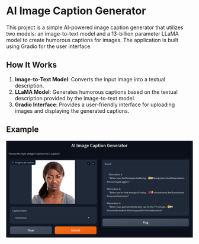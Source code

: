 # AI Image Caption Generator

This project is a simple AI-powered image caption generator that utilizes two models: an image-to-text model and a 13-billion parameter LLaMA model to create humorous captions for images. The application is built using Gradio for the user interface.

## How It Works

1. **Image-to-Text Model**: Converts the input image into a textual description.
2. **LLaMA Model**: Generates humorous captions based on the textual description provided by the image-to-text model.
3. **Gradio Interface**: Provides a user-friendly interface for uploading images and displaying the generated captions.

## Example

![AI Image Caption Generator](exrtas/preview.png)
